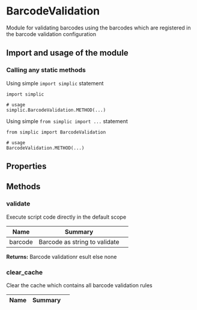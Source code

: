 BarcodeValidation
===

Module for validating barcodes using the barcodes which are registered in the barcode validation configuration


## Import and usage of the module
### Calling any static methods
Using simple `import simplic` statement
```
import simplic

# usage
simplic.BarcodeValidation.METHOD(...)
```
Using simple `from simplic import ...` statement
```
from simplic import BarcodeValidation

# usage
BarcodeValidation.METHOD(...)
```


## Properties

## Methods

### validate
Execute script code directly in the default scope

| Name | Summary |    |
| --- | --- | ---- |
 | barcode | Barcode as string to validate | |

__Returns:__
Barcode validationr esult else none

### clear_cache
Clear the cache which contains all barcode validation rules

| Name | Summary |    |
| --- | --- | ---- |

